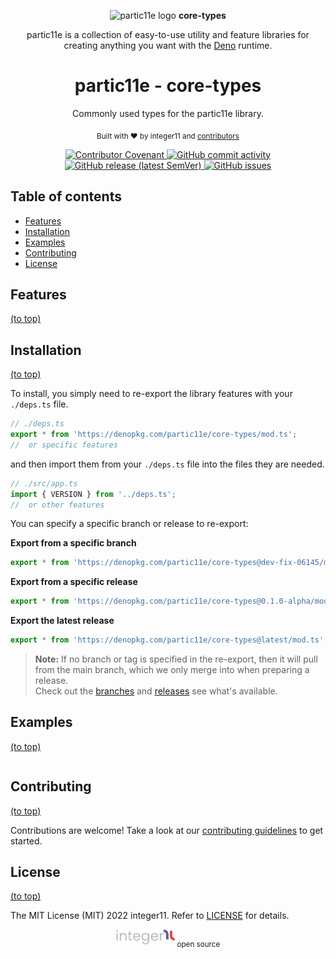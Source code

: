 <p align="center">
<!-- Update log -->
<img alt="partic11e logo" height="70" src="https://raw.githubusercontent.com/partic11e/.github/main/profile/img/logotype.svg" />
<strong>core-types</strong>
</p>

<p align="center">
partic11e is a collection of easy-to-use utility and feature libraries for creating anything you want with the <a href="https://deno.land">Deno</a> runtime.
</p>

<h1 align="center">partic11e - core-types</h1>

<p align="center">
Commonly used types for the partic11e library.
</p>

<p align="center">
<!-- @TODO Link to documentation and other resources -->
</p>

<p align="center">
<sub>Built with ❤ by integer11 and <a href="https://github.com/partic11e/core-types/graphs/contributors">contributors</a></sub>
</p>

<p align="center">
<a href="https://github.com/partic11e/core-types/blob/main/CODE_OF_CONDUCT.md">
  <img alt="Contributor Covenant" src="https://img.shields.io/badge/Contributor%20Covenant-2.1-4baaaa.svg?style=flat-square" />
</a>
<a href="https://github.com/partic11e/core-types/commits">
  <img alt="GitHub commit activity" src="https://img.shields.io/github/commit-activity/m/partic11e/core-types?style=flat-square">
</a>
<a href="https://github.com/partic11e/core-types/releases">
  <img alt="GitHub release (latest SemVer)" src="https://img.shields.io/github/v/release/partic11e/core-types?style=flat-square" />
</a>
<a href="https://github.com/partic11e/core-types/issues">
  <img alt="GitHub issues" src="https://img.shields.io/github/issues-raw/partic11e/core-types?style=flat-square">
</a>
</p>

## Table of contents

- [Features](#features)
- [Installation](#installation)
- [Examples](#examples)
- [Contributing](#contributing)
- [License](#license)

## Features

[(to top)](#table-of-contents)

<!-- @TODO Enumerate key features -->

## Installation

[(to top)](#table-of-contents)

To install, you simply need to re-export the library features with your `./deps.ts` file.

```ts
// ./deps.ts
export * from 'https://denopkg.com/partic11e/core-types/mod.ts';
//  or specific features
```

and then import them from your `./deps.ts` file into the files they are needed.

```ts
// ./src/app.ts
import { VERSION } from '../deps.ts';
//  or other features
```

You can specify a specific branch or release to re-export:

**Export from a specific branch**

```ts
export * from 'https://denopkg.com/partic11e/core-types@dev-fix-06145/mod.ts';
```

**Export from a specific release**

```ts
export * from 'https://denopkg.com/partic11e/core-types@0.1.0-alpha/mod.ts';
```

**Export the latest release**

```ts
export * from 'https://denopkg.com/partic11e/core-types@latest/mod.ts';
```

> **Note:** If no branch or tag is specified in the re-export, then it will pull from the main branch, which we only merge into when preparing a release.\
> Check out the [branches][branches] and [releases][releases] see what's available.

## Examples

[(to top)](#table-of-contents)

<!-- @TODO Add an example, or add links to examples -->

```ts
```

## Contributing

[(to top)](#table-of-contents)

Contributions are welcome! Take a look at our [contributing guidelines][contributing] to get started.

## License

[(to top)](#table-of-contents)

The MIT License (MIT) 2022 integer11. Refer to [LICENSE][license] for details.

<p align="center">
<img
  alt="partic11e logo"
  height="24"
  src="https://raw.githubusercontent.com/i11n/.github/main/profile/img/logotype.svg"
/>
<sub>open source</sub>
</p>

[deno]: https://deno.land "Deno homepage"
[branches]: https://github.com/partic11e/core-types/branches "partic11e/core-types branches on GitHub"
[releases]: https://github.com/partic11e/core-types/releases "partic11e/core-types releases on GitHub"
[contributing]: https://github.com/partic11e/core-types/blob/main/CONTRIBUTING.md "partic11e/core-types contributing guidelines"
[license]: https://github.com/partic11e/core-types/blob/main/LICENSE "partic11e/core-types license"
